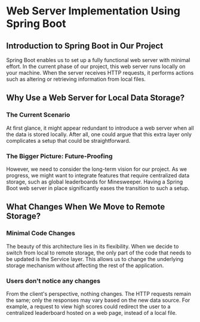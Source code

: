 # Web Server Implementation Using Spring Boot

## Introduction to Spring Boot in Our Project
Spring Boot enables us to set up a fully functional web server with minimal effort. In the current phase of our project, this web server runs locally on your machine. When the server receives HTTP requests, it performs actions such as altering or retrieving information from local files.

## Why Use a Web Server for Local Data Storage?
### The Current Scenario
At first glance, it might appear redundant to introduce a web server when all the data is stored locally. After all, one could argue that this extra layer only complicates a setup that could be straightforward.

### The Bigger Picture: Future-Proofing
However, we need to consider the long-term vision for our project. As we progress, we might want to integrate features that require centralized data storage, such as global leaderboards for Minesweeper. Having a Spring Boot web server in place significantly eases the transition to such a setup.

## What Changes When We Move to Remote Storage?
### Minimal Code Changes
The beauty of this architecture lies in its flexibility. When we decide to switch from local to remote storage, the only part of the code that needs to be updated is the Service layer. This allows us to change the underlying storage mechanism without affecting the rest of the application.

### Users don't notice any changes
From the client's perspective, nothing changes. The HTTP requests remain the same; only the responses may vary based on the new data source. For example, a request to view high scores could redirect the user to a centralized leaderboard hosted on a web page, instead of a local file.